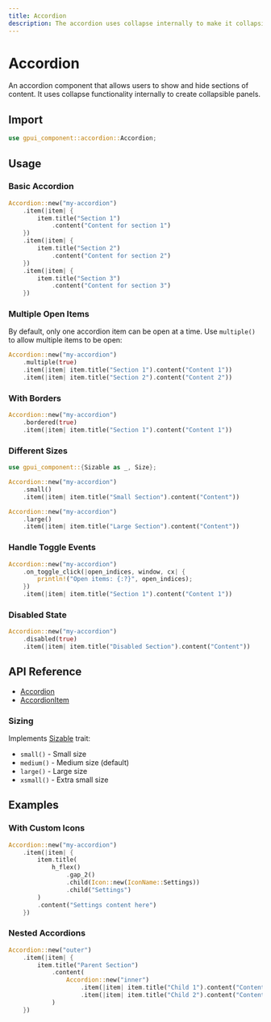 ```yaml
---
title: Accordion
description: The accordion uses collapse internally to make it collapsible.
---
```


# Accordion

An accordion component that allows users to show and hide sections of content. It uses collapse functionality internally to create collapsible panels.

## Import

```rust
use gpui_component::accordion::Accordion;
```

## Usage

### Basic Accordion

```rust
Accordion::new("my-accordion")
    .item(|item| {
        item.title("Section 1")
            .content("Content for section 1")
    })
    .item(|item| {
        item.title("Section 2")
            .content("Content for section 2")
    })
    .item(|item| {
        item.title("Section 3")
            .content("Content for section 3")
    })
```

### Multiple Open Items

By default, only one accordion item can be open at a time. Use `multiple()` to allow multiple items to be open:

```rust
Accordion::new("my-accordion")
    .multiple(true)
    .item(|item| item.title("Section 1").content("Content 1"))
    .item(|item| item.title("Section 2").content("Content 2"))
```

### With Borders

```rust
Accordion::new("my-accordion")
    .bordered(true)
    .item(|item| item.title("Section 1").content("Content 1"))
```

### Different Sizes

```rust
use gpui_component::{Sizable as _, Size};

Accordion::new("my-accordion")
    .small()
    .item(|item| item.title("Small Section").content("Content"))

Accordion::new("my-accordion")
    .large()
    .item(|item| item.title("Large Section").content("Content"))
```

### Handle Toggle Events

```rust
Accordion::new("my-accordion")
    .on_toggle_click(|open_indices, window, cx| {
        println!("Open items: {:?}", open_indices);
    })
    .item(|item| item.title("Section 1").content("Content 1"))
```

### Disabled State

```rust
Accordion::new("my-accordion")
    .disabled(true)
    .item(|item| item.title("Disabled Section").content("Content"))
```

## API Reference

- [Accordion]
- [AccordionItem]

### Sizing

Implements [Sizable] trait:

- `small()` - Small size
- `medium()` - Medium size (default)
- `large()` - Large size
- `xsmall()` - Extra small size

## Examples

### With Custom Icons

```rust
Accordion::new("my-accordion")
    .item(|item| {
        item.title(
            h_flex()
                .gap_2()
                .child(Icon::new(IconName::Settings))
                .child("Settings")
        )
        .content("Settings content here")
    })
```

### Nested Accordions

```rust
Accordion::new("outer")
    .item(|item| {
        item.title("Parent Section")
            .content(
                Accordion::new("inner")
                    .item(|item| item.title("Child 1").content("Content"))
                    .item(|item| item.title("Child 2").content("Content"))
            )
    })
```

[Accordion]: https://docs.rs/gpui-component/latest/gpui_component/accordion/struct.Accordion.html
[AccordionItem]: https://docs.rs/gpui-component/latest/gpui_component/accordion/struct.AccordionItem.html
[Sizable]: https://docs.rs/gpui-component/latest/gpui_component/trait.Sizable.html
